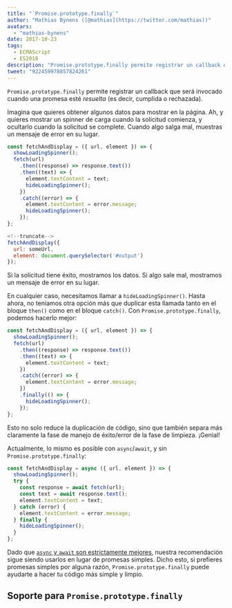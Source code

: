 ```yaml
---
title: "`Promise.prototype.finally`"
author: "Mathias Bynens ([@mathias](https://twitter.com/mathias))"
avatars: 
  - "mathias-bynens"
date: 2017-10-23
tags: 
  - ECMAScript
  - ES2018
description: "Promise.prototype.finally permite registrar un callback que será invocado cuando una promesa sea resuelta (es decir, cumplida o rechazada)."
tweet: "922459978857824261"
---
```

`Promise.prototype.finally` permite registrar un callback que será invocado cuando una promesa esté _resuelta_ (es decir, cumplida o rechazada).

Imagina que quieres obtener algunos datos para mostrar en la página. Ah, y quieres mostrar un spinner de carga cuando la solicitud comienza, y ocultarlo cuando la solicitud se complete. Cuando algo salga mal, muestras un mensaje de error en su lugar.

```js
const fetchAndDisplay = ({ url, element }) => {
  showLoadingSpinner();
  fetch(url)
    .then((response) => response.text())
    .then((text) => {
      element.textContent = text;
      hideLoadingSpinner();
    })
    .catch((error) => {
      element.textContent = error.message;
      hideLoadingSpinner();
    });
};

<!--truncate-->
fetchAndDisplay({
  url: someUrl,
  element: document.querySelector('#output')
});
```

Si la solicitud tiene éxito, mostramos los datos. Si algo sale mal, mostramos un mensaje de error en su lugar.

En cualquier caso, necesitamos llamar a `hideLoadingSpinner()`. Hasta ahora, no teníamos otra opción más que duplicar esta llamada tanto en el bloque `then()` como en el bloque `catch()`. Con `Promise.prototype.finally`, podemos hacerlo mejor:

```js
const fetchAndDisplay = ({ url, element }) => {
  showLoadingSpinner();
  fetch(url)
    .then((response) => response.text())
    .then((text) => {
      element.textContent = text;
    })
    .catch((error) => {
      element.textContent = error.message;
    })
    .finally(() => {
      hideLoadingSpinner();
    });
};
```

Esto no solo reduce la duplicación de código, sino que también separa más claramente la fase de manejo de éxito/error de la fase de limpieza. ¡Genial!

Actualmente, lo mismo es posible con `async`/`await`, y sin `Promise.prototype.finally`:

```js
const fetchAndDisplay = async ({ url, element }) => {
  showLoadingSpinner();
  try {
    const response = await fetch(url);
    const text = await response.text();
    element.textContent = text;
  } catch (error) {
    element.textContent = error.message;
  } finally {
    hideLoadingSpinner();
  }
};
```

Dado que [`async` y `await` son estrictamente mejores](https://mathiasbynens.be/notes/async-stack-traces), nuestra recomendación sigue siendo usarlos en lugar de promesas simples. Dicho esto, si prefieres promesas simples por alguna razón, `Promise.prototype.finally` puede ayudarte a hacer tu código más simple y limpio.

## Soporte para `Promise.prototype.finally`

<feature-support chrome="63 /blog/v8-release-63"
                 firefox="58"
                 safari="11.1"
                 nodejs="10"
                 babel="yes https://github.com/zloirock/core-js#ecmascript-promise"></feature-support>
